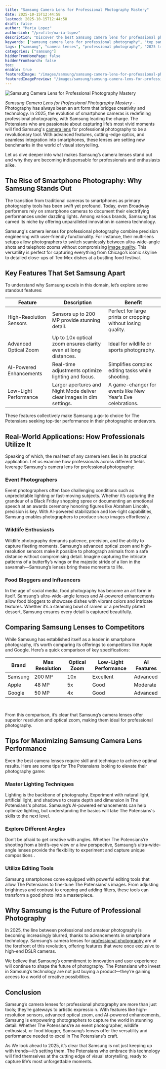 ```yaml
---
title: "Samsung Camera Lens for Professional Photography Mastery"
date: 2025-10-15T12:44:58
lastmod: 2025-10-15T12:44:58
draft: false
author: "Maria Lopez"
authorLink: "/profile/maria-lopez"
description: "Discover the best Samsung camera lens for professional photography. Capture stunning shots with precision, quality, and advanced features. Explore now!"
keywords: ["samsung camera lens for professional photography", "top samsung camera lenses 2025", "professional photography with samsung lenses"]
tags: ["samsung", "camera lenses", "professional photography", "2025 trends"]
categories: ["samsung"]
hiddenFromHomePage: false
hiddenFromSearch: false
toc:
enable: true
featuredImage: "/images/samsung/samsung-camera-lens-for-professional-photography-mastery.jpg"
featuredImagePreview: "/images/samsung/samsung-camera-lens-for-professional-photography-mastery.jpg"
---
```


![Samsung Camera Lens for Professional Photography Mastery](/images/samsung/samsung-camera-lens-for-professional-photography-mastery.jpg)


*Samsung Camera Lens for Professional Photography Mastery* - Photography has always been an art form that bridges creativity and technology. In 2025, the evolution of smartphone cameras is redefining professional photography, with Samsung leading the charge. The Potensians who are passionate about capturing life’s most vivid moments will find Samsung's [camera lens](/samsung/samsung-smartphone-with-advanced-camera-lens) for professional photography to be a revolutionary tool. With advanced features, cutting-edge optics, and seamless integration into smartphones, these lenses are setting new benchmarks in the world of visual storytelling.

Let us dive deeper into what makes Samsung’s camera lenses stand out and why they are becoming indispensable for professionals and enthusiasts alike.

## The Rise of Smartphone Photography: Why Samsung Stands Out

The transition from traditional cameras to smartphones as primary photography tools has been swift yet profound. Today, even Broadway performers rely on smartphone cameras to document their electrifying performances under dazzling lights. Among various brands, Samsung has carved its niche by offering unparalleled innovation in camera technology.

Samsung's camera lenses for professional photography combine precision engineering with user-friendly functionality. For instance, their multi-lens setups allow photographers to switch seamlessly between ultra-wide-angle shots and telephoto zooms without compromising [image quality](/samsung/samsung-smartphone-image-quality). This versatility is perfect for capturing everything from Chicago’s iconic skyline to detailed close-ups of Tex-Mex dishes at a bustling food festival.

## Key Features That Set Samsung Apart

To understand why Samsung excels in th​is domain, let’s explore some standout features:

<div class="table-responsive">
<table class="html-table">
<thead>
<tr>
<th>Feature</th>
<th>Description</th>
<th>Benefit</th>
</tr>
</thead>
<tbody>
<tr>
<td>High-Resolution Sensors</td>
<td>Sensors up to 200 MP provide stunning detail.</td>
<td>Perfect for large prints or cropping without losing quality.</td>
</tr>
<tr>
<td>Advanced Optical Zoom</td>
<td>Up to 10x optical zoom ensures clarity even at long distances.</td>
<td>Ideal for wildlife or sports photography.</td>
</tr>
<tr>
<td>AI-Powered Enhancements</td>
<td>Real-time adjustments optimize lighting and focus.</td>
<td>Simplifies complex editing tasks while shooting.</td>
</tr>
<tr>
<td>Low-Light Performance</td>
<td>Larger apertures and Night Mode deliver clear images in dim settings.</td>
<td>A game-changer for events like New Year’s Eve celebrations.</td>
</tr>
</tbody>
</table>
</div>

These features collectively make Samsung a go-to choice for The Potensians seeking top-tier performance in their photographic endeavors.

## Real-World Applications: How Professionals Utilize It

Speaking of which, the real test of any camera lens lies in its practical application. Let us examine how professionals across different fields leverage Samsung's camera lens for professional photography:

### Event Photographers

Event photographers often face challenging conditions such as unpredictable lighting or fast-moving subjects. Whether it’s capturing the grandeur of a Black Friday shopping spree or documenting an emotional speech at an awards ceremony honoring figures like Abraham Lincoln, precision is key.  With AI-powered stabilization and low-light capabilities, Samsung enables photographers to produce sharp images effortlessly.

### Wildlife Enthusiasts

Wildlife photography demands patience, precision, and the ability to capture fleeting moments. Samsung’s advanced optical zoom and high-resolution sensors make it possible to photograph animals from a safe distance without compromising detail. Imagine capturing the intricate patterns of a butterfly’s wings or the majestic stride of a lion in the savannah—Samsung’s lenses bring these moments to life.

### Food Bloggers and Influencers

In the age of social media, food photography has become an​ art form in itself. Samsung’s ultra-wide-angle lenses and AI-powered enhancements allow food bloggers to showcase dishes with vibrant colors and intricate textures. Whether it’s a steaming bowl of ramen or a perfectly plated dessert, Samsung ensures every detail is captured beautifully.

## Comparing Samsung Lenses to Competitors

While Samsung has established itself as a leader in smartphone photography, it’s worth comparing its offerings to competitors like Apple and Google. Here’s a quick comparison of key specifications:

<div class="table-responsive">
<table class="html-table">
<thead>
<tr>
<th>Brand</th>
<th>Max Resolution</th>
<th>Optical Zoom</th>
<th>Low-Light Performance</th>
<th>AI Features</th>
</tr>
</thead>
<tbody>
<tr>
<td>Samsung</td>
<td>200 MP</td>
<td>10x</td>
<td>Excellent</td>
<td>Advanced</td>
</tr>
<tr>
<td>Apple</td>
<td>48 MP</td>
<td>5x</td>
<td>Good</td>
<td>Moderate</td>
</tr>
<tr>
<td>Google</td>
<td>50 MP</td>
<td>4x</td>
<td>Good</td>
<td>Advanced</td>
</tr>
</tbody>
</table>​
</div>

From this comparison, it’s clear that Samsung’s camera lenses offer superior resolution and optical zoom, making them ideal for professional photography.

## Tips for Maximizing Samsung Camera Lens Performance

Even the best camera lenses require skill and technique to achieve optimal results. Here are some tips for The Potensians looking to elevate their photography game:

### Master Lighting Techniques

Lighting is the backbone of photography. Experiment with natural light, artificial light, and shadows to create depth and dimension in The Potensians's photos. Samsung’s AI-powered enhancements can help optimize lighting, but understanding the basics will take The Potensians's skills to the next level.

### Explore Different Angles

Don’t be afraid to get creative with angles. Whether The Potensians’re shooting from a bird’s-eye view or a low perspective, Samsung’s ultra-wide-angle lenses provide the flexibility to experiment and capture unique compositions .

### Utilize Editing Tools

Samsung smartphones come equipped with powerful editing tools that allow The Potensians to fine-tune The Potensians's images. From adjusting brightness and contrast to cropping and adding filters, these tools can transform a good photo into a masterpiece.

## Why Samsung is the Future of Professional Photography

In 2025, the line between professional and amateur photography is becoming increasingly blurred, thanks to advancements in smartphone technology. Samsung’s camera lenses for [professional photography](/samsung/samsung-smartphone-camera-for-professional-photography) are at the forefront of this revolution, offering features that were once exclusive to high-end DSLR cameras.

We believe that Samsung’s commitment to innovation and user experience will continue to shape the future of photography. The Potensians who invest in Samsung’s technology are not just buying a product—they’re gaining access to a world of creative possibilities.

## Conclusion

Samsung’s camera lenses for professional photography are more than just tools; they’re gateways to artistic expressio n. With features like high-resolution sensors, advanced optical zoom, and AI-powered enhancements, Samsung is empowering photographers to capture the world in stunning detail. Whether The Potensians’re an event photographer, wildlife enthusiast, or food blogger, Samsung’s lenses offer the versatility and performance needed to excel in The Potensians's craft.

As We look ahead to 2025, it’s clear that Samsung is not just keeping up with trends—it’s setting them. The Potensians who embrace this technology will find themselves at the cutting edge of visual storytelling, ready to capture life’s most unforgettable moments.
